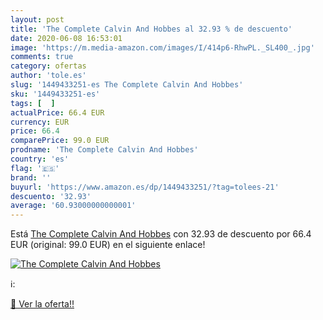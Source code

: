 ```yaml
---
layout: post
title: 'The Complete Calvin And Hobbes al 32.93 % de descuento'
date: 2020-06-08 16:53:01
image: 'https://m.media-amazon.com/images/I/414p6-RhwPL._SL400_.jpg'
comments: true
category: ofertas
author: 'tole.es'
slug: '1449433251-es The Complete Calvin And Hobbes'
sku: '1449433251-es'
tags: [  ]
actualPrice: 66.4 EUR
currency: EUR
price: 66.4
comparePrice: 99.0 EUR
prodname: 'The Complete Calvin And Hobbes'
country: 'es'
flag: '🇪🇸'
brand: ''
buyurl: 'https://www.amazon.es/dp/1449433251/?tag=tolees-21'
descuento: '32.93'
average: '60.93000000000001'
---
```


Está [The Complete Calvin And Hobbes](https://www.amazon.es/dp/1449433251/?tag=tolees-21) con 32.93 de descuento por 66.4 EUR (original: 99.0 EUR) en el siguiente enlace!

[![The Complete Calvin And Hobbes](https://m.media-amazon.com/images/I/414p6-RhwPL._SL400_.jpg)](https://www.amazon.es/dp/1449433251/?tag=tolees-21)

ℹ️:


[🛒 Ver la oferta!!](https://www.amazon.es/dp/1449433251/?tag=tolees-21)
